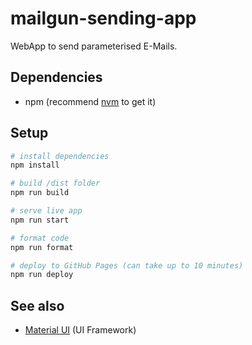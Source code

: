 # mailgun-sending-app

WebApp to send parameterised E-Mails.

## Dependencies

- npm (recommend [nvm](https://github.com/nvm-sh/nvm) to get it)

## Setup

```sh
# install dependencies
npm install

# build /dist folder
npm run build

# serve live app
npm run start

# format code
npm run format

# deploy to GitHub Pages (can take up to 10 minutes)
npm run deploy
```

## See also

- [Material UI](https://mui.com/material-ui/getting-started/overview/) (UI Framework)
